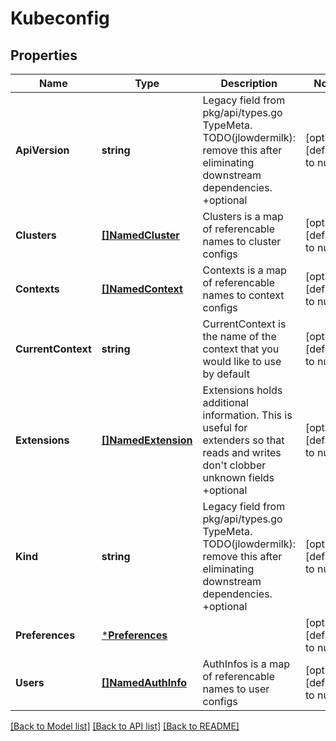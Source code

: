 # Kubeconfig

## Properties
Name | Type | Description | Notes
------------ | ------------- | ------------- | -------------
**ApiVersion** | **string** | Legacy field from pkg/api/types.go TypeMeta. TODO(jlowdermilk): remove this after eliminating downstream dependencies. +optional | [optional] [default to null]
**Clusters** | [**[]NamedCluster**](NamedCluster.md) | Clusters is a map of referencable names to cluster configs | [optional] [default to null]
**Contexts** | [**[]NamedContext**](NamedContext.md) | Contexts is a map of referencable names to context configs | [optional] [default to null]
**CurrentContext** | **string** | CurrentContext is the name of the context that you would like to use by default | [optional] [default to null]
**Extensions** | [**[]NamedExtension**](NamedExtension.md) | Extensions holds additional information. This is useful for extenders so that reads and writes don&#39;t clobber unknown fields +optional | [optional] [default to null]
**Kind** | **string** | Legacy field from pkg/api/types.go TypeMeta. TODO(jlowdermilk): remove this after eliminating downstream dependencies. +optional | [optional] [default to null]
**Preferences** | [***Preferences**](Preferences.md) |  | [optional] [default to null]
**Users** | [**[]NamedAuthInfo**](NamedAuthInfo.md) | AuthInfos is a map of referencable names to user configs | [optional] [default to null]

[[Back to Model list]](../README.md#documentation-for-models) [[Back to API list]](../README.md#documentation-for-api-endpoints) [[Back to README]](../README.md)


